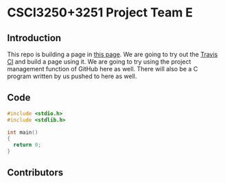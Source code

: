 # CSCI3250+3251 Project Team E #
## Introduction ##

This repo is building a page in [this page](https://csci3250-2019.github.io/projrct-team-e). We are going to try out the [Travis CI](https://travis-ci.org/) and build a page using it. We are going to try using the project management function of GitHub here as well. There will also be a C program written by us pushed to here as well.

## Code ##
```c
#include <stdio.h>
#include <stdlib.h>

int main()
{
  return 0;
}
```

## Contributors ##
